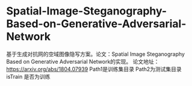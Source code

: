 # Spatial-Image-Steganography-Based-on-Generative-Adversarial-Network
基于生成对抗网的空域图像隐写方案。论文：Spatial Image Steganography Based on Generative Adversarial Network的实现。
论文地址：https://arxiv.org/abs/1804.07939
Path1是训练集目录
Path2为测试集目录
isTrain 是否为训练
